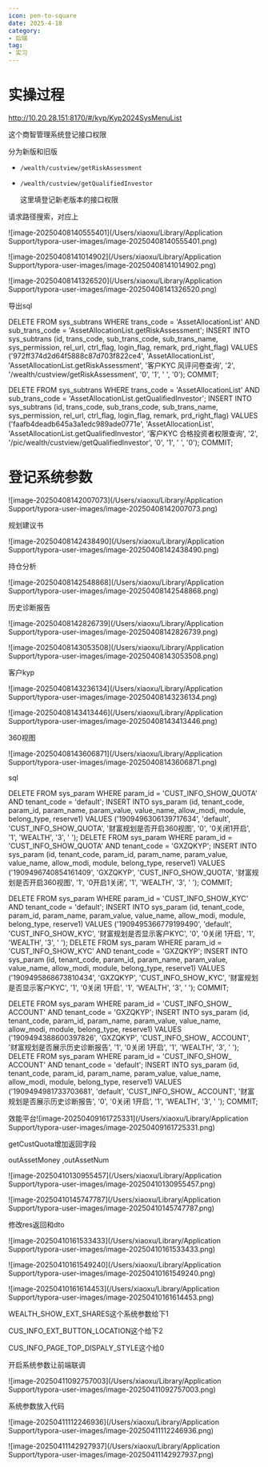 ```yaml
---
icon: pen-to-square
date: 2025-4-18
category:
- 后端
tag:
- 实习
---
```

# 实操过程

http://10.20.28.151:8170/#/kyp/Kyp2024SysMenuList

这个商智管理系统登记接口权限

分为新版和旧版 

- `/wealth/custview/getRiskAssessment`

- `/wealth/custview/getQualifiedInvestor`

  这里填登记新老版本的接口权限
  
  

请求路径搜索，对应上

![image-20250408140555401](/Users/xiaoxu/Library/Application Support/typora-user-images/image-20250408140555401.png)

![image-20250408141014902](/Users/xiaoxu/Library/Application Support/typora-user-images/image-20250408141014902.png)

![image-20250408141326520](/Users/xiaoxu/Library/Application Support/typora-user-images/image-20250408141326520.png)

导出sql

DELETE FROM sys_subtrans WHERE trans_code = 'AssetAllocationList' AND sub_trans_code = 'AssetAllocationList.getRiskAssessment';
INSERT INTO sys_subtrans (id, trans_code, sub_trans_code, sub_trans_name, sys_permission, rel_url, ctrl_flag, login_flag, remark, prd_right_flag) VALUES ('972ff374d2d64f5888c87d703f822ce4', 'AssetAllocationList', 'AssetAllocationList.getRiskAssessment', '客户KYC 风评问卷查询', '2', '/wealth/custview/getRiskAssessment', '0', '1', ' ', '0');
COMMIT;





DELETE FROM sys_subtrans WHERE trans_code = 'AssetAllocationList' AND sub_trans_code = 'AssetAllocationList.getQualifiedInvestor';
INSERT INTO sys_subtrans (id, trans_code, sub_trans_code, sub_trans_name, sys_permission, rel_url, ctrl_flag, login_flag, remark, prd_right_flag) VALUES ('faafb4deadb645a3a1edc989ade0771e', 'AssetAllocationList', 'AssetAllocationList.getQualifiedInvestor', '客户KYC 合格投资者权限查询', '2', '/pic/wealth/custview/getQualifiedInvestor', '0', '1', ' ', '0');
COMMIT;

# 登记系统参数

![image-20250408142007073](/Users/xiaoxu/Library/Application Support/typora-user-images/image-20250408142007073.png)

规划建议书

![image-20250408142438490](/Users/xiaoxu/Library/Application Support/typora-user-images/image-20250408142438490.png)

持仓分析

![image-20250408142548868](/Users/xiaoxu/Library/Application Support/typora-user-images/image-20250408142548868.png)

历史诊断报告

![image-20250408142826739](/Users/xiaoxu/Library/Application Support/typora-user-images/image-20250408142826739.png)

![image-20250408143053508](/Users/xiaoxu/Library/Application Support/typora-user-images/image-20250408143053508.png)

客户kyp

![image-20250408143236134](/Users/xiaoxu/Library/Application Support/typora-user-images/image-20250408143236134.png)

![image-20250408143413446](/Users/xiaoxu/Library/Application Support/typora-user-images/image-20250408143413446.png)

360视图

![image-20250408143606871](/Users/xiaoxu/Library/Application Support/typora-user-images/image-20250408143606871.png)

sql

DELETE FROM sys_param WHERE param_id = 'CUST_INFO_SHOW_QUOTA' AND tenant_code = 'default';
INSERT INTO sys_param (id, tenant_code, param_id, param_name, param_value, value_name, allow_modi, module, belong_type, reserve1) VALUES ('1909496306139717634', 'default', 'CUST_INFO_SHOW_QUOTA', '财富规划是否开启360视图', '0', '0关闭1开启', '1', 'WEALTH', '3', ' ');
DELETE FROM sys_param WHERE param_id = 'CUST_INFO_SHOW_QUOTA' AND tenant_code = 'GXZQKYP';
INSERT INTO sys_param (id, tenant_code, param_id, param_name, param_value, value_name, allow_modi, module, belong_type, reserve1) VALUES ('1909496740854161409', 'GXZQKYP', 'CUST_INFO_SHOW_QUOTA', '财富规划是否开启360视图', '1', '0开启1关闭', '1', 'WEALTH', '3', ' ');
COMMIT;



DELETE FROM sys_param WHERE param_id = 'CUST_INFO_SHOW_KYC' AND tenant_code = 'default';
INSERT INTO sys_param (id, tenant_code, param_id, param_name, param_value, value_name, allow_modi, module, belong_type, reserve1) VALUES ('1909495366779199490', 'default', 'CUST_INFO_SHOW_KYC', '财富规划是否显示客户KYC', '0', '0关闭 1开启', '1', 'WEALTH', '3', ' ');
DELETE FROM sys_param WHERE param_id = 'CUST_INFO_SHOW_KYC' AND tenant_code = 'GXZQKYP';
INSERT INTO sys_param (id, tenant_code, param_id, param_name, param_value, value_name, allow_modi, module, belong_type, reserve1) VALUES ('1909495868673810434', 'GXZQKYP', 'CUST_INFO_SHOW_KYC', '财富规划是否显示客户KYC', '1', '0关闭 1开启', '1', 'WEALTH', '3', ' ');
COMMIT;



DELETE FROM sys_param WHERE param_id = 'CUST_INFO_SHOW_ ACCOUNT' AND tenant_code = 'GXZQKYP';
INSERT INTO sys_param (id, tenant_code, param_id, param_name, param_value, value_name, allow_modi, module, belong_type, reserve1) VALUES ('1909494388600397826', 'GXZQKYP', 'CUST_INFO_SHOW_ ACCOUNT', '财富规划是否展示历史诊断报告', '1', '0关闭 1开启', '1', 'WEALTH', '3', ' ');
DELETE FROM sys_param WHERE param_id = 'CUST_INFO_SHOW_ ACCOUNT' AND tenant_code = 'default';
INSERT INTO sys_param (id, tenant_code, param_id, param_name, param_value, value_name, allow_modi, module, belong_type, reserve1) VALUES ('1909494981733703681', 'default', 'CUST_INFO_SHOW_ ACCOUNT', '财富规划是否展示历史诊断报告', '0', '0关闭 1开启', '1', 'WEALTH', '3', ' ');
COMMIT;



效能平台![image-20250409161725331](/Users/xiaoxu/Library/Application Support/typora-user-images/image-20250409161725331.png)





getCustQuota增加返回字段

outAssetMoney ,outAssetNum

![image-20250410130955457](/Users/xiaoxu/Library/Application Support/typora-user-images/image-20250410130955457.png)

![image-20250410145747787](/Users/xiaoxu/Library/Application Support/typora-user-images/image-20250410145747787.png)

修改res返回和dto

![image-20250410161533433](/Users/xiaoxu/Library/Application Support/typora-user-images/image-20250410161533433.png)

![image-20250410161549240](/Users/xiaoxu/Library/Application Support/typora-user-images/image-20250410161549240.png)

![image-20250410161614453](/Users/xiaoxu/Library/Application Support/typora-user-images/image-20250410161614453.png)

WEALTH_SHOW_EXT_SHARES这个系统参数给下1

CUS_INFO_EXT_BUTTON_LOCATION这个给下2

CUS_INFO_PAGE_TOP_DISPALY_STYLE这个给0



开启系统参数让前端联调

![image-20250411092757003](/Users/xiaoxu/Library/Application Support/typora-user-images/image-20250411092757003.png)



系统参数放入代码

![image-20250411112246936](/Users/xiaoxu/Library/Application Support/typora-user-images/image-20250411112246936.png)



![image-20250411142927937](/Users/xiaoxu/Library/Application Support/typora-user-images/image-20250411142927937.png)
